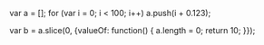 
var a = [];
for (var i = 0; i < 100; i++)
    a.push(i + 0.123);

var b = a.slice(0, {valueOf: function() { a.length = 0; return 10; }});
